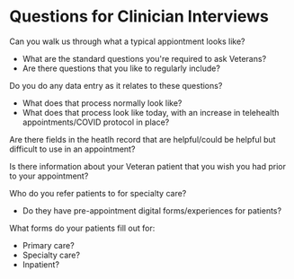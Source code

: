 # Questions for Clinician Interviews #

Can you walk us through what a typical appiontment looks like? 
- What are the standard questions you're required to ask Veterans?
- Are there questions that you like to regularly include? 

Do you do any data entry as it relates to these questions? 
- What does that process normally look like?
- What does that process look like today, with an increase in telehealth appointments/COVID protocol in place? 

Are there fields in the heatlh record that are helpful/could be helpful but difficult to use in an appointment? 

Is there information about your Veteran patient that you wish you had prior to your appointment?

Who do you refer patients to for specialty care?
- Do they have pre-appointment digital forms/experiences for patients?

What forms do your patients fill out for:
- Primary care?
- Specialty care?
- Inpatient?
